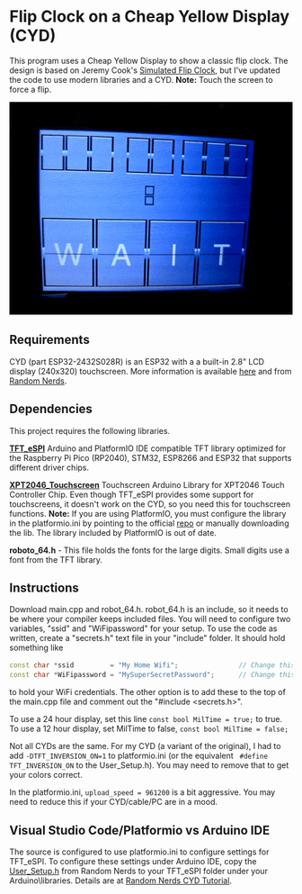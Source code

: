 # Flip Clock on a Cheap Yellow Display (CYD)
This program uses a Cheap Yellow Display to show a classic flip clock.  The design is based on Jeremy Cook's [Simulated Flip Clock](https://github.com/funnypolynomial/FlipClock), but I've updated the code to use modern libraries and a CYD. **Note:** Touch the screen to force a flip.

![Animation](./assets/CYDFlipClock1.gif)

## Requirements

CYD (part ESP32-2432S028R) is an ESP32 with a a built-in 2.8" LCD display (240x320) touchscreen. More information is available [here](https://github.com/witnessmenow/ESP32-Cheap-Yellow-Display) and from [Random Nerds](https://randomnerdtutorials.com/projects-esp32/). 

## Dependencies

This project requires the following libraries.

**[TFT_eSPI](https://github.com/Bodmer/TFT_eSPI)**
Arduino and PlatformIO IDE compatible TFT library optimized for the Raspberry Pi Pico (RP2040), STM32, ESP8266 and ESP32 that supports different driver chips.

**[XPT2046_Touchscreen](https://github.com/PaulStoffregen/XPT2046_Touchscreen)**
Touchscreen Arduino Library for XPT2046 Touch Controller Chip. Even though TFT_eSPI provides some support for touchscreens, it doesn't work on the CYD, so you need this for touchscreen functions. **Note:** If you are using PlatformIO, you must configure the library in the platformio.ini by pointing to the official [repo](https://github.com/PaulStoffregen/XPT2046_Touchscreen.git) or manually downloading the lib. The library included by PlatformIO is out of date.

**roboto_64.h** - This file holds the fonts for the large digits. Small digits use a font from the TFT library.

## Instructions
Download main.cpp and robot_64.h. robot_64.h is an include, so it needs to be where your compiler keeps included files. You will need to configure two variables, "ssid" and "WiFipassword" for your setup. To use the code as written, create a "secrets.h" text file in your "include" folder.  It should hold something like

```cpp
const char *ssid         = "My Home Wifi";               // Change this to your WiFi SSID
const char *WiFipassword = "MySuperSecretPassword";      // Change this to your WiFi password
```

to hold your WiFi credentials. The other option is to add these to the top of the main.cpp file and comment out the "#include <secrets.h>".

To use a 24 hour display, set this line `const bool MilTime = true;` to true. To use a 12 hour display, set MilTime to false, `const bool MilTime = false;`

Not all CYDs are the same.  For my CYD (a variant of the original), I had to add  `-DTFT_INVERSION_ON=1` to platformio.ini (or the equivalent  ` #define TFT_INVERSION_ON` to the User_Setup.h). You may need to remove that to get your colors correct.

In the platformio.ini, `upload_speed = 961200` is a bit aggressive. You may need to reduce this if your CYD/cable/PC are in a mood.


## Visual Studio Code/Platformio vs Arduino IDE
The source is configured to use platformio.ini to configure settings for TFT_eSPI.  To configure these settings under Arduino IDE, copy the [User_Setup.h](https://raw.githubusercontent.com/RuiSantosdotme/ESP32-TFT-Touchscreen/main/configs/User_Setup.h) from Random Nerds to your TFT_eSPI folder under your Arduino\libraries. Details are at [Random Nerds CYD Tutorial](https://randomnerdtutorials.com/cheap-yellow-display-esp32-2432s028r/). 
